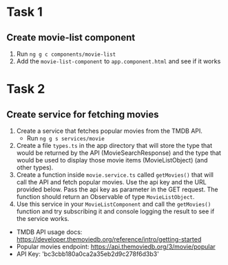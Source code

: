 # Task 1 

## Create movie-list component

1. Run `ng g c components/movie-list`
2. Add the `movie-list-component` to `app.component.html` and see if it works

# Task 2

## Create service for fetching movies

1. Create a service that fetches popular movies from the TMDB API. 
    - Run `ng g s services/movie`
2. Create a file `types.ts` in the app directory that will store the type that would be returned by the API (MovieSearchResponse) and the type that would be used to display those movie items (MovieListObject) (and other types). 
3. Create a function inside `movie.service.ts` called `getMovies()` that will call the API and fetch popular movies. Use the api key and the URL provided below. Pass the api key as parameter in the GET request. The function should return an Observable of type `MovieListObject`.
4. Use this service in your `MovieListComponent` and call the `getMovies()` function and try subscribing it and console logging the result to see if the service works.

- TMDB API usage docs: https://developer.themoviedb.org/reference/intro/getting-started
- Popular movies endpoint: https://api.themoviedb.org/3/movie/popular
- API Key: 'bc3cbb180a0ca2a35eb2d9c278f6d3b3'
